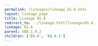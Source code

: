 ```yaml
---
permalink: /lineages/lineage_EG.6.html
layout: lineage_page
title: Lineage EG.6
redirect_to: ../lineage.html?lineage=EG.6
lineage: EG.6
parent: XBB.1.9.2
children: ['EG.6', 'EG.6.1']
---
```

